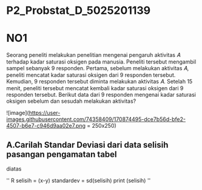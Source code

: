 # P2_Probstat_D_5025201139
# NO1
Seorang peneliti melakukan penelitian mengenai pengaruh aktivitas 𝐴 terhadap kadar saturasi oksigen pada manusia. Peneliti tersebut mengambil sampel sebanyak 9 responden. Pertama, sebelum melakukan aktivitas 𝐴, peneliti mencatat kadar saturasi oksigen dari 9 responden tersebut. Kemudian, 9 responden tersebut diminta melakukan aktivitas 𝐴. Setelah 15 menit, peneliti tersebut mencatat kembali kadar saturasi oksigen dari 9 responden tersebut. Berikut data dari 9 responden mengenai kadar saturasi oksigen sebelum dan sesudah melakukan aktivitas?

![image](https://user-images.githubusercontent.com/74358409/170874495-dce7b56d-bfe2-4507-b6e7-c946d9aa02e7.png = 250x250) 


## A.Carilah Standar Deviasi dari data selisih pasangan pengamatan tabel
diatas

'' R 
selisih = (x-y)
standardev = sd(selisih)
print (selisih)
''

